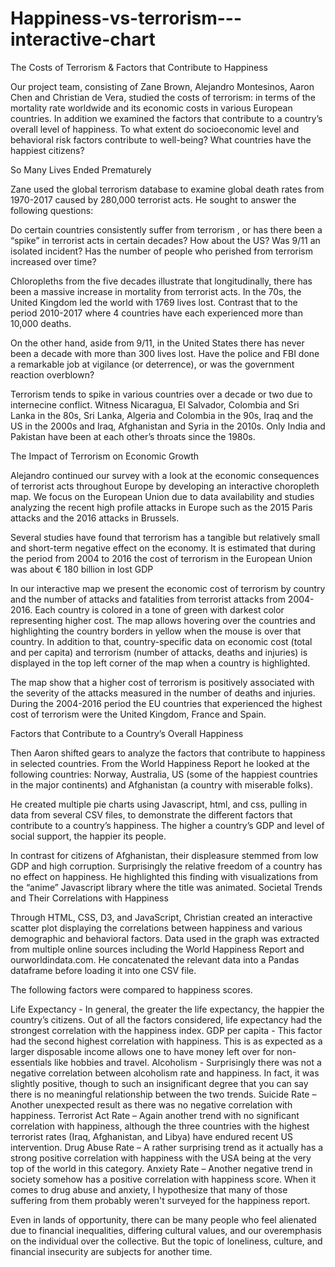 # Happiness-vs-terrorism---interactive-chart
The Costs of Terrorism & Factors that Contribute to Happiness

Our project team, consisting of Zane Brown, Alejandro Montesinos, Aaron Chen and Christian de Vera, studied the costs of terrorism: in terms of the mortality rate worldwide and its economic costs in various European countries. In addition we examined the factors that contribute to a country’s overall level of happiness. To what extent do socioeconomic level and behavioral risk factors contribute to well-being? What countries have the happiest citizens? 

So Many Lives Ended Prematurely

Zane used the global terrorism database to examine global death rates from 1970-2017 caused by 280,000 terrorist acts. He sought to answer the following questions:

Do certain countries consistently suffer from terrorism , or has there been a “spike” in terrorist acts in certain decades?
How about the US? Was 9/11 an isolated incident?
Has the number of people who perished from terrorism increased over time?

Chloropleths from the five decades illustrate that longitudinally, there has been a massive increase in mortality from terrorist acts. In the 70s, the United Kingdom led the world with 1769 lives lost. Contrast that to the period 2010-2017 where 4 countries have each experienced more than 10,000 deaths.

On the other hand, aside from 9/11, in the United States there has never been a decade with more than 300 lives lost. Have the police and FBI done a remarkable job at vigilance (or deterrence), or was the government reaction overblown?

Terrorism tends to spike in various countries over a decade or two due to internecine conflict. Witness Nicaragua, El Salvador, Colombia and Sri Lanka in the 80s, Sri Lanka, Algeria and Colombia in the 90s, Iraq  and the US in the 2000s and Iraq, Afghanistan and Syria in the 2010s. Only India and Pakistan have been at each other’s throats since the 1980s.







The Impact of Terrorism on Economic Growth

Alejandro continued our survey with a look at the economic consequences of terrorist acts throughout Europe by developing an interactive choropleth map. We focus on the European Union due to data availability and studies analyzing the recent high profile attacks in Europe such as the 2015 Paris attacks and the 2016 attacks in Brussels.

Several studies have found that terrorism has a tangible but relatively small and short-term negative effect on the economy. It is estimated that during the period from 2004 to 2016 the cost of terrorism in the European Union was about € 180 billion in lost GDP
 
In our interactive map we present the economic cost of terrorism by country and the number of attacks and fatalities from terrorist attacks from 2004-2016. Each country is colored in a tone of green with darkest color representing higher cost. The map allows hovering over the countries and highlighting the country borders in yellow when the mouse is over that country. In addition to that, country-specific data on economic cost (total and per capita) and terrorism (number of attacks, deaths and injuries) is displayed in the top left corner of the map when a country is highlighted.

The map show that a higher cost of terrorism is positively associated with the severity of the attacks measured in the number of deaths and injuries. During the 2004-2016 period the EU countries that experienced the highest cost of terrorism were the United Kingdom, France and Spain.
 
Factors that Contribute to a Country’s Overall Happiness 

Then Aaron shifted gears to analyze the factors that contribute to happiness in selected countries. From the World Happiness Report he looked at the following countries: Norway, Australia, US (some of the happiest countries in the major continents) and Afghanistan (a country with miserable folks).
  
He created multiple pie charts using Javascript, html, and css, pulling in data from several CSV files, to demonstrate the different factors that contribute to a country’s happiness. The higher a country’s GDP and level of social support, the happier its people. 

In contrast for citizens of Afghanistan, their displeasure stemmed from low GDP and high corruption. Surprisingly the relative freedom of a country has no effect on happiness. He highlighted this finding with visualizations from the “anime” Javascript library where the title was animated.
Societal Trends and Their Correlations with Happiness

Through HTML, CSS, D3, and JavaScript, Christian created an interactive scatter plot displaying the correlations between happiness and various demographic and behavioral factors. Data used in the graph was extracted from multiple online sources including the World Happiness Report and ourworldindata.com. He concatenated the relevant data into a Pandas dataframe before loading it into one CSV file.

The following factors were compared to happiness scores.

Life Expectancy - In general, the greater the life expectancy, the happier the country’s citizens. Out of all the factors considered, life expectancy had the strongest correlation with the happiness index.
GDP per capita - This factor had the second highest correlation with happiness. This is as expected as a larger disposable income allows one to have money left over for non-essentials like hobbies and travel.
Alcoholism - Surprisingly there was not a negative correlation between alcoholism rate and happiness. In fact, it was slightly positive, though to such an insignificant degree that you can say there is no meaningful relationship between the two trends.
Suicide Rate – Another unexpected result as there was no negative correlation with happiness.
Terrorist Act Rate – Again another trend with no significant correlation with happiness, although the three countries with the highest terrorist rates (Iraq, Afghanistan, and Libya) have endured recent US intervention.
Drug Abuse Rate – A rather surprising trend as it actually has a strong positive correlation with happiness with the USA being at the very top of the world in this category.
Anxiety Rate – Another negative trend in society somehow has a positive correlation with happiness score. When it comes to drug abuse and anxiety, I hypothesize that many of those suffering from them probably weren't surveyed for the happiness report. 

Even in lands of opportunity, there can be many people who feel alienated due to financial inequalities, differing cultural values, and our overemphasis on the individual over the collective. But the topic of loneliness, culture, and financial insecurity are subjects for another time.
